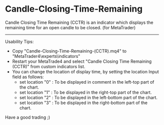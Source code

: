 Candle-Closing-Time-Remaining
=============================

Candle Closing Time Remaining (CCTR) is an indicator which displays the remaining time for an open candle to be closed. (for MetaTrader)

---------------
Usability Tips:
 - Copy "Candle-Closing-Time-Remaining-(CCTR).mq4" to "MetaTrader4\experts\indicators"
 - Restart your MetaTrade4 and select "Candle Closing Time Remaining (CCTR)" from custom indicators list.
 - You can change the location of display time, by setting the location Input field as follows:
	- set location "0" : To be displayed in comment in the left-top part of the chart.	
	- set location "1" : To be displayed in the right-top part of the chart.
	- set location "2" : To be displayed in the left-bottom part of the chart.
	- set location "3" : To be displayed in the right-bottom part of the chart.
	
Have a good trading ;)
